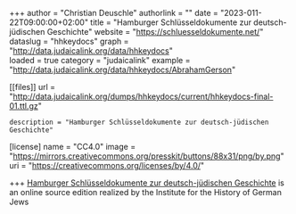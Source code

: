 +++
author = "Christian Deuschle"
authorlink = ""
date = "2023-011-22T09:00:00+02:00"
title = "Hamburger Schlüsseldokumente zur deutsch-jüdischen Geschichte" 
website = "https://schluesseldokumente.net/"
dataslug = "hhkeydocs"
graph = "http://data.judaicalink.org/data/hhkeydocs"  
loaded = true
category = "judaicalink"
example = "http://data.judaicalink.org/data/hhkeydocs/AbrahamGerson"


[[files]]
	url = "http://data.judaicalink.org/dumps/hhkeydocs/current/hhkeydocs-final-01.ttl.gz"
	
	
	description = "Hamburger Schlüsseldokumente zur deutsch-jüdischen Geschichte"
	

[license]
name = "CC4.0"
image = "https://mirrors.creativecommons.org/presskit/buttons/88x31/png/by.png"
uri = "https://creativecommons.org/licenses/by/4.0/"
	
+++
[Hamburger Schlüsseldokumente zur deutsch-jüdischen Geschichte](https://schluesseldokumente.net/) is an online source edition realized by the Institute for the History of German Jews

